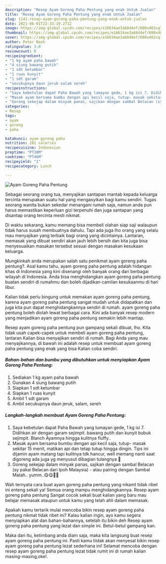 ```yaml
---
description: "Resep Ayam Goreng Paha Pentung yang enak Untuk Jualan"
title: "Resep Ayam Goreng Paha Pentung yang enak Untuk Jualan"
slug: 1141-resep-ayam-goreng-paha-pentung-yang-enak-untuk-jualan
date: 2021-06-01T22:33:19.271Z
image: https://img-global.cpcdn.com/recipes/e16634ae3a68d4ef/680x482cq70/ayam-goreng-paha-pentung-foto-resep-utama.jpg
thumbnail: https://img-global.cpcdn.com/recipes/e16634ae3a68d4ef/680x482cq70/ayam-goreng-paha-pentung-foto-resep-utama.jpg
cover: https://img-global.cpcdn.com/recipes/e16634ae3a68d4ef/680x482cq70/ayam-goreng-paha-pentung-foto-resep-utama.jpg
author: Peter Nash
ratingvalue: 3.8
reviewcount: 8
recipeingredient:
- "1 kg ayam paha bawah"
- "4 siung bawang putih"
- "1 sdt ketumbar"
- "1 ruas kunyit"
- "1 sdt garam"
- "secukupnya daun jeruk salam sereh"
recipeinstructions:
- "Saya kebetulan dapat Paha Bawah yang lumayan gede, 1 kg isi 7. Didihkan air dengan garam sejimpit. bawang putih dan kunyit bubuk sejimpit. Blanch Ayamnya hingga kulitnya fluffy.."
- "Masak ayam bersama bumbu dengan api kecil saja, tutup- masak sekitar 15 menit, matikan api dan tetap tutup hingga dingin. Tips ini dijamin ayam matang tapi kulitnya tdk hancur, well memang nanti saat digoreng ada juga yg menyusut dibagian tulangnya 🤩"
- "Goreng sekejap dalam minyak panas, sajikan dengan sambal Belacan (sy pakai Belacan dari Ipoh Malaysia) - atau pairing dengan Sambal Matah.. yumm..😋😋👨‍🍳"
categories:
- Resep
tags:
- ayam
- goreng
- paha

katakunci: ayam goreng paha 
nutrition: 281 calories
recipecuisine: Indonesian
preptime: "PT38M"
cooktime: "PT46M"
recipeyield: "1"
recipecategory: Lunch

---
```



![Ayam Goreng Paha Pentung](https://img-global.cpcdn.com/recipes/e16634ae3a68d4ef/680x482cq70/ayam-goreng-paha-pentung-foto-resep-utama.jpg)

Sebagai seorang orang tua, menyajikan santapan mantab kepada keluarga tercinta merupakan suatu hal yang mengasyikan bagi kamu sendiri. Tugas seorang  wanita bukan sekedar menangani rumah saja, namun anda pun harus memastikan keperluan gizi terpenuhi dan juga santapan yang disantap orang tercinta mesti nikmat.

Di waktu  sekarang, kamu memang bisa membeli olahan siap saji walaupun tidak harus susah membuatnya dahulu. Tapi ada juga lho orang yang selalu mau menyajikan yang terbaik bagi orang yang dicintainya. Lantaran, memasak yang dibuat sendiri akan jauh lebih bersih dan kita juga bisa menyesuaikan masakan tersebut sesuai dengan masakan kesukaan keluarga. 



Mungkinkah anda merupakan salah satu penikmat ayam goreng paha pentung?. Asal kamu tahu, ayam goreng paha pentung adalah hidangan khas di Indonesia yang kini disenangi oleh banyak orang dari berbagai wilayah di Indonesia. Anda bisa menghidangkan ayam goreng paha pentung buatan sendiri di rumahmu dan boleh dijadikan camilan kesukaanmu di hari libur.

Kalian tidak perlu bingung untuk memakan ayam goreng paha pentung, karena ayam goreng paha pentung sangat mudah untuk didapatkan dan juga kita pun dapat menghidangkannya sendiri di rumah. ayam goreng paha pentung boleh diolah lewat berbagai cara. Kini ada banyak resep modern yang menjadikan ayam goreng paha pentung semakin lebih mantap.

Resep ayam goreng paha pentung pun gampang sekali dibuat, lho. Kita tidak usah capek-capek untuk membeli ayam goreng paha pentung, lantaran Kalian bisa menyajikan sendiri di rumah. Bagi Anda yang mau menyajikannya, di bawah ini adalah resep untuk membuat ayam goreng paha pentung yang enak yang bisa Kalian coba sendiri.

<!--inarticleads1-->

##### Bahan-bahan dan bumbu yang dibutuhkan untuk menyiapkan Ayam Goreng Paha Pentung:

1. Sediakan 1 kg ayam paha bawah
1. Gunakan 4 siung bawang putih
1. Siapkan 1 sdt ketumbar
1. Siapkan 1 ruas kunyit
1. Ambil 1 sdt garam
1. Ambil secukupnya daun jeruk, salam, sereh




<!--inarticleads2-->

##### Langkah-langkah membuat Ayam Goreng Paha Pentung:

1. Saya kebetulan dapat Paha Bawah yang lumayan gede, 1 kg isi 7. Didihkan air dengan garam sejimpit. bawang putih dan kunyit bubuk sejimpit. Blanch Ayamnya hingga kulitnya fluffy..
1. Masak ayam bersama bumbu dengan api kecil saja, tutup- masak sekitar 15 menit, matikan api dan tetap tutup hingga dingin. Tips ini dijamin ayam matang tapi kulitnya tdk hancur, well memang nanti saat digoreng ada juga yg menyusut dibagian tulangnya 🤩
1. Goreng sekejap dalam minyak panas, sajikan dengan sambal Belacan (sy pakai Belacan dari Ipoh Malaysia) - atau pairing dengan Sambal Matah.. yumm..😋😋👨‍🍳




Wah ternyata cara buat ayam goreng paha pentung yang nikamt tidak ribet ini enteng sekali ya! Semua orang mampu menghidangkannya. Resep ayam goreng paha pentung Sangat cocok sekali buat kalian yang baru mau belajar memasak ataupun untuk kamu yang telah ahli dalam memasak.

Apakah kamu tertarik mulai mencoba bikin resep ayam goreng paha pentung nikmat tidak ribet ini? Kalau kalian ingin, ayo kamu segera menyiapkan alat dan bahan-bahannya, setelah itu bikin deh Resep ayam goreng paha pentung yang lezat dan simple ini. Betul-betul gampang kan. 

Maka dari itu, ketimbang anda diam saja, maka kita langsung buat resep ayam goreng paha pentung ini. Pasti kamu tiidak akan menyesal bikin resep ayam goreng paha pentung lezat sederhana ini! Selamat mencoba dengan resep ayam goreng paha pentung lezat tidak rumit ini di rumah kalian masing-masing,oke!.

